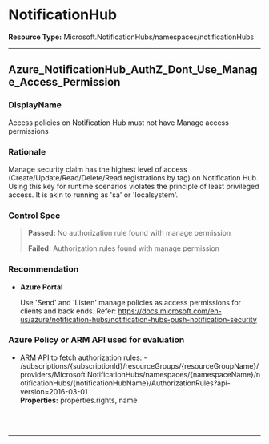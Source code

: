 # NotificationHub

**Resource Type:** Microsoft.NotificationHubs/namespaces/notificationHubs

___ 

## Azure_NotificationHub_AuthZ_Dont_Use_Manage_Access_Permission 

### DisplayName 
Access policies on Notification Hub must not have Manage access permissions 

### Rationale 
Manage security claim has the highest level of access (Create/Update/Read/Delete/Read registrations by tag) on Notification Hub. Using this key for runtime scenarios violates the principle of least privileged access. It is akin to running as 'sa' or 'localsystem'. 

### Control Spec 

> **Passed:** 
> No authorization rule found with manage permission
> 
> **Failed:** 
> Authorization rules found with manage permission
> 
### Recommendation 

- **Azure Portal** 

	 Use 'Send' and 'Listen' manage policies as access permissions for clients and back ends. Refer: https://docs.microsoft.com/en-us/azure/notification-hubs/notification-hubs-push-notification-security 

<!-- - **PowerShell** 

	 ```powershell 
	 $variable = 'apple' 
	 ```  

- **Enforcement Policy** 

	 [![Link to Azure Policy](https://raw.githubusercontent.com/MSFT-Chirag/AzTS-docs/main/Assets/View_Definition.jpg)](https://portal.azure.com/#blade/Microsoft_Azure_Policy/CreatePolicyDefinitionBlade/uri/<policy-raw-link>) 

	 [![Link to Azure Policy](https://raw.githubusercontent.com/MSFT-Chirag/AzTS-docs/main/Assets/Deploy_To_Azure.jpg)](https://portal.azure.com/#blade/Microsoft_Azure_Policy/CreatePolicyDefinitionBlade/uri/<policy-raw-link>) 
-->

### Azure Policy or ARM API used for evaluation 

- ARM API to fetch authorization rules: - /subscriptions/{subscriptionId}/resourceGroups/{resourceGroupName}/providers/Microsoft.NotificationHubs/namespaces/{namespaceName}/notificationHubs/{notificationHubName}/AuthorizationRules?api-version=2016-03-01<br />
**Properties:** properties.rights, name
 <br />

<br />

___ 

